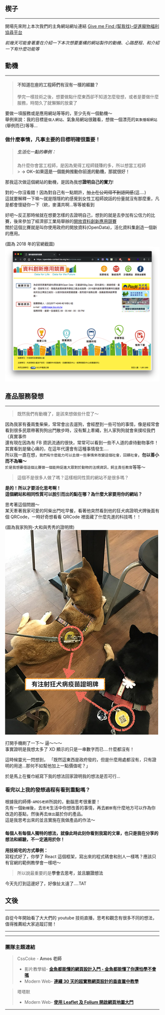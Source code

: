 ## 楔子

---

開場先來附上本次我們的主角網站網址連結
[Give me Find (幫我找)-促進寵物福利協尋平台](http://givemefind.tzeng17.com)

_前幾天可能會著重在介紹一下本次想要重構的網站製作的動機、心路歷程、和介紹一下有什麼功能等_

## 動機

---

> #### 不知道在座的工程師們有沒有一樣的經驗？<br/>
>
> 學完一樣技術之後，想要做點什麼東西卻不知道怎麼發想，或者是要做什麼服務，時間久了就懶懶的放棄了<br/>

要做一項服務或是應用網站等等的，至少先有一個動機～<br/>
舉例來說：我的目標是`個人網站`、氣象局網站很難看，想做一個漂亮的`氣象播報網站`(舉例而已)等等...<br/>

### 做什麼事情，凡事主要的目標明確很重要！<br/>

> ##### 生活化一點的舉例：<br/>
>
> 為什麼你會當工程師，是因為覺得工程師錢賺的多，所以想當工程師<br/> > **→ OK~如果這是一個能夠推動你前進的動機，那就很好！**<br/>

那我這次做這個網站的動機，是因為我想**證明自己的實力**!<br/>

對的～你沒看錯！因為對自己有一點期許，~~加上在公司得不到認同感~~(這....)<br/>
這就要解釋一下嘛～就是隱隱約約感覺到女性工程師說話的份量就沒有那麼重，凡是都會懷疑你一下（欸，麥溝共啊...等等被看到<br/>

好吧～反正那時候就在想要怎樣的去證明自己，想到的就是去參加有公信力的比賽，後來參加了經濟部工業局舉辦的[開放資料創新應用競賽](https://opendata-contest.tca.org.tw/purpose.aspx)<br/>
關於這個比賽就是叫你使用政府的開放資料(OpenData)，活化資料集創造一個新的應用。<br/>

(圖為 2018 年的官網截圖)
![開放資料創新應用競賽官網截圖](https://github.com/tinatyc/King-Ironman-30Day-Challenge/blob/master/2018/article/img/ScreenPic%202018-10-17%20%E4%B8%8B%E5%8D%8812.00.17.png?raw=true)

## 產品服務發想

---

> 既然我們有動機了，是該來想做些什麼了～<br/>

因為我家有養兩隻柴柴，常常會出去遛狗，會經歷到一些可怕的事情，像是經常會看到很多民眾帶著狗狗出門散步時，沒有繫上牽繩，別人家狗狗就會來撲咬我們（真實事件<br/>
還有現在因為有 FB 資訊流通的很快，常常可以看到一些不人道的虐待動物事件！其實看到是蠻心痛的，在這年代還會有這種事情發生....<br/>
所以我一直在想，`我們有什麼能力可以去做一些事情來改變這個社會，回饋社會`，**勿以善小而不為嘛～**<br/>
`於是我想要借這個比賽做一個能夠促進大眾對於動物的法規資訊，飼主責任教育`等等～

> 這個不是很多人做了嗎？這樣相同性質的網站不是很多嗎？<br/>

**是的！所以才要活化思考啊！**<br/>
**這個網站和相同性質可以脫引而出的點在哪？為什麼大家要用你的網站？**<br/>

思考著這個問題～  
某天牽著我家可愛的阿柴出門吃早餐，看著他突然看到他的狂犬病證明犬牌後面有個 QRCode，一時好奇想看看 QRCode 裡面藏了什麼先進的科技嗎！！<br/>

(圖為我家狗狗-大和與秀秀的證明牌)
![大和與秀秀的證明牌](https://github.com/tinatyc/King-Ironman-30Day-Challenge/blob/master/2018/article/img/IMG_5426.JPG?raw=true)

打開手機刷了一下～ 逼～～～<br/>
事實證明是我想太多了 XD 顯示的只是一串數字而已....什麼都沒有！<br/>

這時候靈光一閃想到，
「既然這東西是政府發的，但是什麼用處都沒有，只有證明的用途...那何不如幫他加上一點價值呢？」<br/>

於是馬上在餐巾紙寫下我的想法回家證明我的想法是否可行...<br/>

### 看完以上我的發想過程有看到重點嗎？

根據我的師傅-`AMOS老師`所說的，動腦思考很重要！<br/>
先有一個`動機`後，去`思考`生活中你想改善的事情，再去`觀察`有什麼地方可以作為你改造的基點，然後再去`做出`屬於你的產品。<br/>
這是我思考出來的並且實施在我做產品的作法～<br/>

### `每個人有每個人獨特的想法，就像此時此刻你看到我寫的文章，也只是我在分享的想法和經驗，不一定適用於你！`

**用技術宅的方式舉例：**  
寫程式好了，你學了 React 這個框架，寫出來的程式碼會和別人一樣嗎？應該只有官網的範例教學會一樣吧～

> 所以說最重要的是**學會去思考，並且驗證想法**

今天先打到這邊好了，好像扯太遠了....TAT

## 文後

---

自從今年開始看了大大們的 youtube 技術直播，思考和觀念有很多不同的想法，值得推薦給大家追蹤訂閱！

---

---

### 團隊主題連結

> CssCoke - **Amos 老師**
>
> - 影片教學組- **[金魚都能懂的網頁設計入門 - 金魚都能懂了你還怕學不會嗎](https://ithelp.ithome.com.tw/users/20112550/ironman/2072)**
> - Modern Web- **[連續 30 天的超實務網頁設計的垂直置中教學](https://ithelp.ithome.com.tw/users/20112550/ironman/2092)**

> 塔塔默
>
> - Modern Web- **[使用 Leaflet 及 Folium 開啟網頁地圖大門](https://ithelp.ithome.com.tw/users/20112552/ironman/2074)**

---
